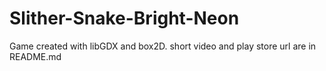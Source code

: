 # Slither-Snake-Bright-Neon
Game created with libGDX and box2D. short video and play store url are in README.md
